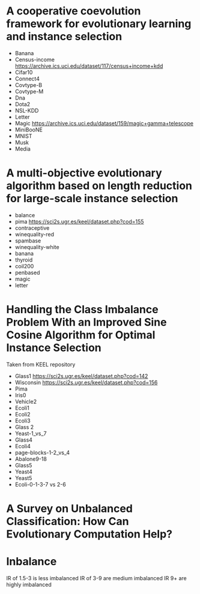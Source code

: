 # A cooperative coevolution framework for evolutionary learning and instance selection

- Banana
- Census-income https://archive.ics.uci.edu/dataset/117/census+income+kdd 
- Cifar10
- Connect4
- Covtype-B
- Covtype-M
- Dna
- Dota2
- NSL-KDD
- Letter
- Magic https://archive.ics.uci.edu/dataset/159/magic+gamma+telescope
- MiniBooNE
- MNIST
- Musk
- Media

# A multi-objective evolutionary algorithm based on length reduction for large-scale instance selection

- balance
- pima https://sci2s.ugr.es/keel/dataset.php?cod=155 
- contraceptive
- winequality-red
- spambase
- winequality-white
- banana
- thyroid
- coil200
- penbased
- magic
- letter

# Handling the Class Imbalance Problem With an Improved Sine Cosine Algorithm for Optimal Instance Selection

Taken from KEEL repository

- Glass1 https://sci2s.ugr.es/keel/dataset.php?cod=142 
- Wisconsin https://sci2s.ugr.es/keel/dataset.php?cod=156 
- Pima
- Iris0
- Vehicle2
- Ecoli1
- Ecoli2
- Ecoli3
- Glass 2
- Yeast-1_vs_7
- Glass4
- Ecoli4
- page-blocks-1-2_vs_4
- Abalone9-18
- Glass5
- Yeast4
- Yeast5
- Ecoli-0-1-3-7 vs 2-6

# A Survey on Unbalanced Classification: How Can Evolutionary Computation Help?

# Inbalance

IR of 1.5-3 is less imbalanced
IR of 3-9 are medium imbalanced
IR 9+ are highly imbalanced
